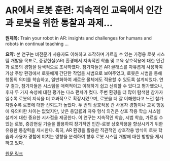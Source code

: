 # AR에서 로봇 훈련: 지속적인 교육에서 인간과 로봇을 위한 통찰과 과제…

**원제목:** Train your robot in AR: insights and challenges for humans and robots in continual teaching ...

**요약:** 본 연구는 비전문가 사용자도 이해하고 조작하며 가르칠 수 있는 가정용 로봇 시스템 개발을 목표로, 증강현실(AR) 환경에서 지속적인 학습 및 교육 상호작용에 대한 인간과 로봇의 경험을 탐색적으로 조사하였다.  참가자들은 AR 글래스를 자유롭게 사용하여 가상 주방 환경에서 로봇에게 간단한 작업을 시범으로 보여주었고, 로봇은 시범을 통해 행동의 의미를 학습하고, 일반화하여 새로운 물체에도 적용할 수 있도록 설계되었다.  연구 결과, 참가자들은 시스템을 매력적이고 이해하기 쉽고 신뢰할 수 있다고 평가했으나, 후자 두 가지 속성에 대한 평가는 다소 편차가 컸다.  주변 환경을 더 많이 탐색한 참가자일수록 로봇의 지식을 더 효과적으로 확장시켰으며, 로봇을 더 잘 이해했다고 느낀 참가자일수록 로봇에 대한 신뢰도가 높았다.  두 번의 상호작용 간 사용자 경험이나 교육 행동에 유의미한 차이는 없었지만, 낮은 응답률과 자유 형식 의견은 상호 작용 학습 시스템 설계에 대한 중요한 시사점을 제공한다.  이 연구는 지속적인 학습, 시범 학습, 가르칠 수 있는 로봇, 증강현실 기술을 활용하여 장기적인 인간-로봇 상호작용을 향상시키기 위한 유용한 통찰력을 제시한다.  특히, AR 환경을 활용한 직관적인 상호작용 방식이 로봇 학습과 사용자 경험에 미치는 영향을 분석하여 향후 로봇 시스템 개발에 대한 방향을 제시하고 있다.

[원문 링크](https://www.frontiersin.org/journals/robotics-and-ai/articles/10.3389/frobt.2025.1605652/full)
